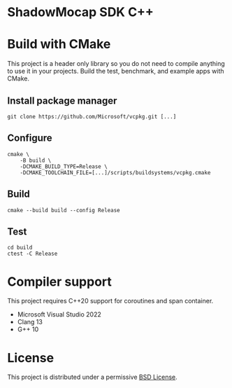 ShadowMocap SDK C++
====

# Build with CMake

This project is a header only library so you do not need to compile anything to
use it in your projects. Build the test, benchmark, and example apps with
CMake.

## Install package manager
```console
git clone https://github.com/Microsoft/vcpkg.git [...]
```

## Configure

```console
cmake \
    -B build \
    -DCMAKE_BUILD_TYPE=Release \
    -DCMAKE_TOOLCHAIN_FILE=[...]/scripts/buildsystems/vcpkg.cmake
```

## Build

```console
cmake --build build --config Release
```

## Test

```console
cd build
ctest -C Release
```

# Compiler support

This project requires C++20 support for coroutines and span container.

- Microsoft Visual Studio 2022
- Clang 13
- G++ 10

# License

This project is distributed under a permissive [BSD License](LICENSE).
